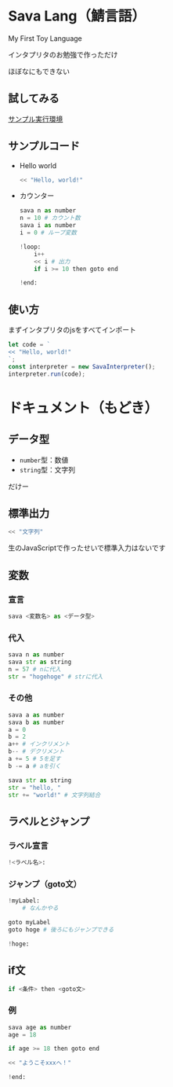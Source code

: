 # Sava Lang（鯖言語）

My First Toy Language

インタプリタのお勉強で作っただけ

ほぼなにもできない

## 試してみる

[サンプル実行環境](https://ess2021.github.io/sava-lang/pages/exe.html)

## サンプルコード

- Hello world
  ```py
  << "Hello, world!"
  ```
- カウンター
  ```py
  sava n as number
  n = 10 # カウント数
  sava i as number
  i = 0 # ループ変数

  !loop:
      i++
      << i # 出力
      if i >= 10 then goto end

  !end:
  ```

## 使い方
まずインタプリタのjsをすべてインポート

```javascript
let code = `
<< "Hello, world!"
`;
const interpreter = new SavaInterpreter();
interpreter.run(code);
```

# ドキュメント（もどき）

## データ型

- `number`型：数値
- `string`型：文字列

だけー

## 標準出力

```py
<< "文字列"
```

生のJavaScriptで作ったせいで標準入力はないです

## 変数

### 宣言

```py
sava <変数名> as <データ型>
```

### 代入

```py
sava n as number
sava str as string
n = 57 # nに代入
str = "hogehoge" # strに代入
```

### その他

```py
sava a as number
sava b as number
a = 0
b = 2
a++ # インクリメント
b-- # デクリメント
a += 5 # 5を足す
b -= a # aを引く

sava str as string
str = "hello, "
str += "world!" # 文字列結合
```

## ラベルとジャンプ

### ラベル宣言

```py
!<ラベル名>:
```

### ジャンプ（goto文）

```py
!myLabel:
    # なんかやる

goto myLabel
goto hoge # 後ろにもジャンプできる

!hoge:
```

## if文

```py
if <条件> then <goto文>
```

### 例

```py
sava age as number
age = 18

if age >= 18 then goto end

<< "ようこそxxxへ！"

!end:
```
